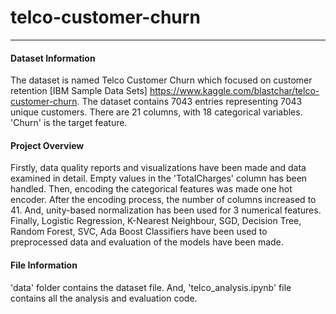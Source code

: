 # telco-customer-churn
------------

#### Dataset Information  
The dataset is named Telco Customer Churn which focused on customer retention  [IBM Sample Data Sets] https://www.kaggle.com/blastchar/telco-customer-churn. The dataset contains 7043 entries representing 7043 unique customers. There are 21 columns, with 18 categorical variables. 'Churn' is the target feature.  
  
#### Project Overview  
Firstly, data quality reports and visualizations have been made and data examined in detail. Empty values in the 'TotalCharges' column has been handled. Then, encoding the categorical features was made one hot encoder. After the encoding process, the number of columns increased to 41. And, unity-based normalization has been used for 3 numerical features. Finally, Logistic Regression, K-Nearest Neighbour, SGD, Decision Tree, Random Forest, SVC, Ada Boost Classifiers have been used to preprocessed data and evaluation of the models have been made.  
  
#### File Information
'data' folder contains the dataset file. And, 'telco_analysis.ipynb' file contains all the analysis and evaluation code.

